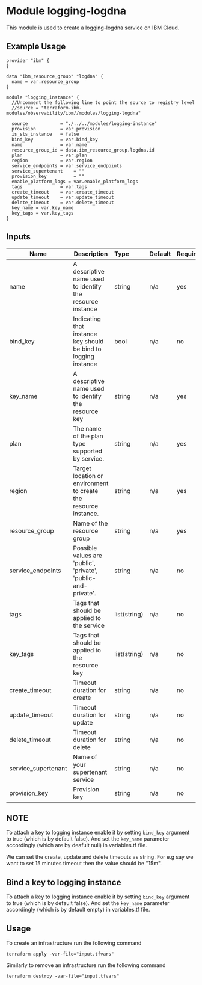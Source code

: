 # Module logging-logdna

This module is used to create a logging-logdna service on IBM Cloud.

## Example Usage
```
provider "ibm" {
}

data "ibm_resource_group" "logdna" {
  name = var.resource_group
}

module "logging_instance" {
  //Uncomment the following line to point the source to registry level
  //source = "terraform-ibm-modules/observability/ibm//modules/logging-logdna"

  source            = "./../../modules/logging-instance"
  provision         = var.provision
  is_sts_instance   = false
  bind_key          = var.bind_key
  name              = var.name
  resource_group_id = data.ibm_resource_group.logdna.id
  plan              = var.plan
  region            = var.region
  service_endpoints = var.service_endpoints
  service_supertenant    = ""
  provision_key          = ""
  enable_platform_logs = var.enable_platform_logs
  tags              = var.tags
  create_timeout    = var.create_timeout
  update_timeout    = var.update_timeout
  delete_timeout    = var.delete_timeout
  key_name = var.key_name
  key_tags = var.key_tags
}
```

<!-- BEGINNING OF PRE-COMMIT-TERRAFORM DOCS HOOK -->
## Inputs


| Name               | Description                                                      | Type         | Default | Required |
|--------------------|------------------------------------------------------------------|:-------------|:------- |:---------|
| name               | A descriptive name used to identify the resource instance        | string       | n/a     | yes      |
| bind_key           | Indicating that instance key should be bind to logging instance  | bool         | n/a     | no       |
| key\_name          | A descriptive name used to identify the resource key             | string       | n/a     | yes      |
| plan               | The name of the plan type supported by service.                  | string       | n/a     | yes      |
| region             | Target location or environment to create the resource instance.  | string       | n/a     | yes      |
| resource\_group    | Name of the resource group                                       | string       | n/a     | yes      |
| service\_endpoints | Possible values are 'public', 'private', 'public-and-private'.   | string       | n/a     | no       |
| tags               | Tags that should be applied to the service                       | list(string) | n/a     | no       |
| key_tags           | Tags that should be applied to the resource key                  | list(string) | n/a     | no       |
| create_timeout     | Timeout duration for create                                      | string       | n/a     | no       |
| update_timeout     | Timeout duration for update                                      | string       | n/a     | no       |
| delete_timeout     | Timeout duration for delete                                      | string       | n/a     | no       |
| service_supertenant| Name of your supertenant service                                 | string       | n/a     | no       |
| provision_key      | Provision key                                                    | string       | n/a     | no       |


## NOTE

To attach a key to logging instance enable it by setting `bind_key` argument to true (which is by default false). And set the `key_name` parameter accordingly (which are by deafult null) in variables.tf file.

We can set the create, update and delete timeouts as string. For e.g say we want to set 15 minutes timeout then the value should be "15m".

## Bind a key to logging instance

To attach a key to logging instance enable it by setting `bind_key` argument to true (which is by default false). And set the `key_name` parameter accordingly (which is by default empty) in variables.tf file.

## Usage

To create an infrastructure run the following command

  `terraform apply -var-file="input.tfvars"`

Similarly to remove an infrastructure run the following command

   `terraform destroy -var-file="input.tfvars"`
